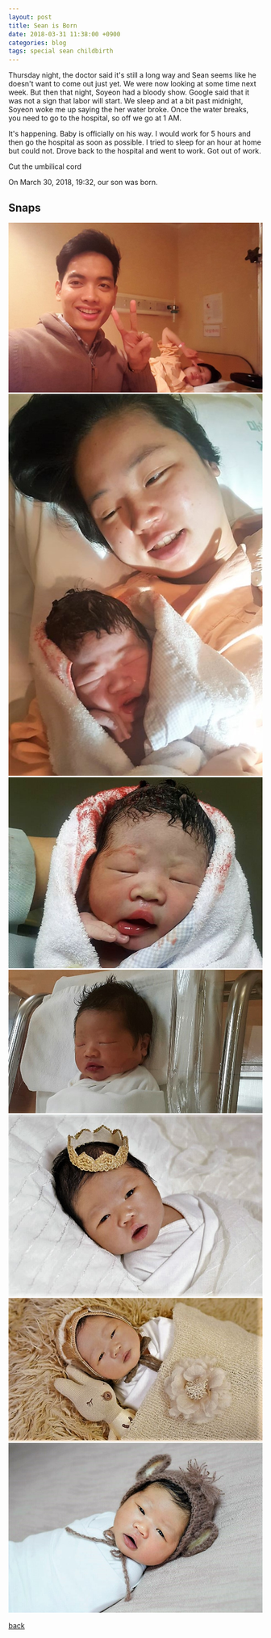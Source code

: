 ```yaml
---
layout: post
title: Sean is Born
date: 2018-03-31 11:38:00 +0900
categories: blog
tags: special sean childbirth
---
```


Thursday night, the doctor said it's still a long way and Sean seems like he doesn't want to come out just yet. We were now looking at some time next week. But then that night, Soyeon had a bloody show. Google said that it was not a sign that labor will start. We sleep and at a bit past midnight, Soyeon woke me up saying the her water broke. Once the water breaks, you need to go to the hospital, so off we go at 1 AM.

It's happening. Baby is officially on his way. I would work for 5 hours and then go the hospital as soon as possible. I tried to sleep for an hour at home but could not. Drove back to the hospital and went to work. Got out of work. 


Cut the umbilical cord

On March 30, 2018, 19:32, our son was born.

## Snaps

![](/assets/img/20180330-prepain.jpg "It's happening")
![](/assets/img/20180330-warriors.jpg "We did it!")
![](/assets/img/20180330-freshlysqueezed.jpg "That's a handsome baby right there")
![](/assets/img/20180330-bundleofjoy.jpg "Sleep tight, little one")
![](/assets/img/20180402-littleprince1.jpg "Little Prince")
![](/assets/img/20180402-littleprince2.jpg "Little Prince")
![](/assets/img/20180402-littleprince3.jpg "Little Prince")

[back](/blog)
